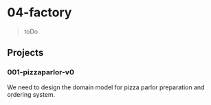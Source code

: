 # 04-factory
> toDo

## Projects

### 001-pizzaparlor-v0
We need to design the domain model for pizza parlor preparation and ordering system.

